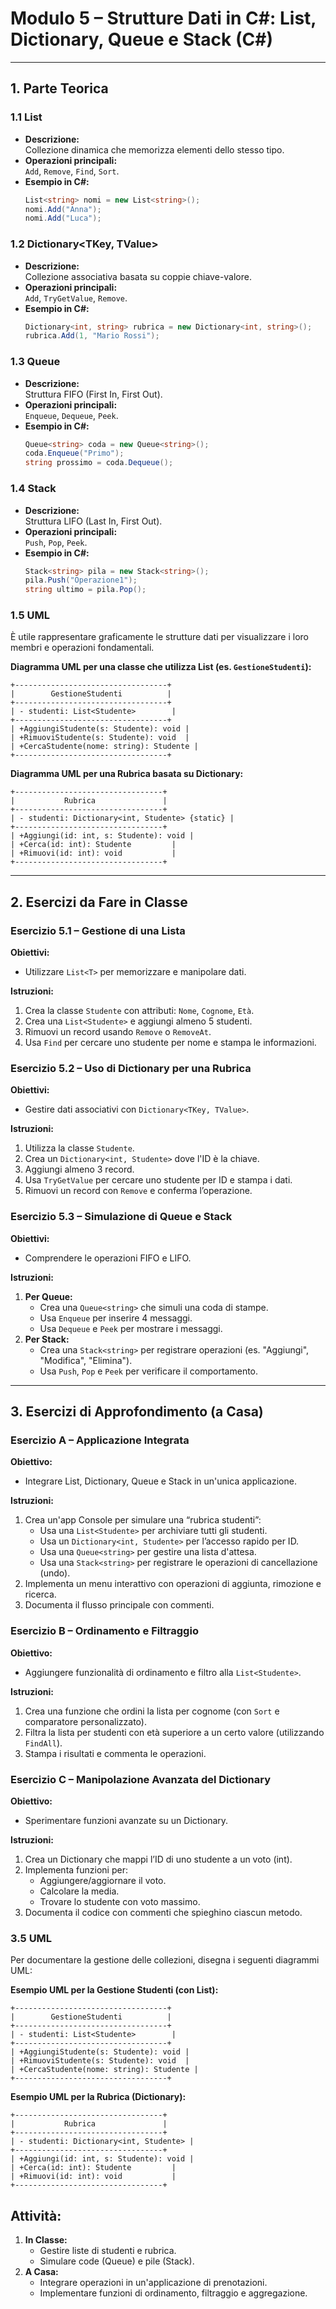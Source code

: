 # Modulo 5 – Strutture Dati in C#: List, Dictionary, Queue e Stack (C#)

---

## 1. Parte Teorica

### 1.1 List<T>
- **Descrizione:**  
  Collezione dinamica che memorizza elementi dello stesso tipo.
- **Operazioni principali:**  
  `Add`, `Remove`, `Find`, `Sort`.
- **Esempio in C#:**
  ```csharp
  List<string> nomi = new List<string>();
  nomi.Add("Anna");
  nomi.Add("Luca");
  ```

### 1.2 Dictionary<TKey, TValue>
- **Descrizione:**  
  Collezione associativa basata su coppie chiave-valore.
- **Operazioni principali:**  
  `Add`, `TryGetValue`, `Remove`.
- **Esempio in C#:**
  ```csharp
  Dictionary<int, string> rubrica = new Dictionary<int, string>();
  rubrica.Add(1, "Mario Rossi");
  ```

### 1.3 Queue<T>
- **Descrizione:**  
  Struttura FIFO (First In, First Out).
- **Operazioni principali:**  
  `Enqueue`, `Dequeue`, `Peek`.
- **Esempio in C#:**
  ```csharp
  Queue<string> coda = new Queue<string>();
  coda.Enqueue("Primo");
  string prossimo = coda.Dequeue();
  ```

### 1.4 Stack<T>
- **Descrizione:**  
  Struttura LIFO (Last In, First Out).
- **Operazioni principali:**  
  `Push`, `Pop`, `Peek`.
- **Esempio in C#:**
  ```csharp
  Stack<string> pila = new Stack<string>();
  pila.Push("Operazione1");
  string ultimo = pila.Pop();
  ```

### 1.5 UML
È utile rappresentare graficamente le strutture dati per visualizzare i loro membri e operazioni fondamentali.

**Diagramma UML per una classe che utilizza List (es. `GestioneStudenti`):**

```
+----------------------------------+
|        GestioneStudenti          |
+----------------------------------+
| - studenti: List<Studente>        |
+----------------------------------+
| +AggiungiStudente(s: Studente): void |
| +RimuoviStudente(s: Studente): void  |
| +CercaStudente(nome: string): Studente |
+----------------------------------+
```

**Diagramma UML per una Rubrica basata su Dictionary:**

```
+---------------------------------+
|           Rubrica               |
+---------------------------------+
| - studenti: Dictionary<int, Studente> {static} |
+---------------------------------+
| +Aggiungi(id: int, s: Studente): void |
| +Cerca(id: int): Studente         |
| +Rimuovi(id: int): void           |
+---------------------------------+
```

---

## 2. Esercizi da Fare in Classe

### Esercizio 5.1 – Gestione di una Lista
**Obiettivi:**  
- Utilizzare `List<T>` per memorizzare e manipolare dati.

**Istruzioni:**
1. Crea la classe `Studente` con attributi: `Nome`, `Cognome`, `Età`.
2. Crea una `List<Studente>` e aggiungi almeno 5 studenti.
3. Rimuovi un record usando `Remove` o `RemoveAt`.
4. Usa `Find` per cercare uno studente per nome e stampa le informazioni.

### Esercizio 5.2 – Uso di Dictionary per una Rubrica
**Obiettivi:**  
- Gestire dati associativi con `Dictionary<TKey, TValue>`.

**Istruzioni:**
1. Utilizza la classe `Studente`.
2. Crea un `Dictionary<int, Studente>` dove l'ID è la chiave.
3. Aggiungi almeno 3 record.
4. Usa `TryGetValue` per cercare uno studente per ID e stampa i dati.
5. Rimuovi un record con `Remove` e conferma l’operazione.

### Esercizio 5.3 – Simulazione di Queue e Stack
**Obiettivi:**  
- Comprendere le operazioni FIFO e LIFO.

**Istruzioni:**
1. **Per Queue:**  
   - Crea una `Queue<string>` che simuli una coda di stampe.
   - Usa `Enqueue` per inserire 4 messaggi.
   - Usa `Dequeue` e `Peek` per mostrare i messaggi.
2. **Per Stack:**  
   - Crea una `Stack<string>` per registrare operazioni (es. "Aggiungi", "Modifica", "Elimina").
   - Usa `Push`, `Pop` e `Peek` per verificare il comportamento.

---

## 3. Esercizi di Approfondimento (a Casa)

### Esercizio A – Applicazione Integrata
**Obiettivo:**  
- Integrare List, Dictionary, Queue e Stack in un'unica applicazione.

**Istruzioni:**
1. Crea un'app Console per simulare una “rubrica studenti”:
   - Usa una `List<Studente>` per archiviare tutti gli studenti.
   - Usa un `Dictionary<int, Studente>` per l’accesso rapido per ID.
   - Usa una `Queue<string>` per gestire una lista d'attesa.
   - Usa una `Stack<string>` per registrare le operazioni di cancellazione (undo).
2. Implementa un menu interattivo con operazioni di aggiunta, rimozione e ricerca.
3. Documenta il flusso principale con commenti.

### Esercizio B – Ordinamento e Filtraggio
**Obiettivo:**  
- Aggiungere funzionalità di ordinamento e filtro alla `List<Studente>`.

**Istruzioni:**
1. Crea una funzione che ordini la lista per cognome (con `Sort` e comparatore personalizzato).
2. Filtra la lista per studenti con età superiore a un certo valore (utilizzando `FindAll`).
3. Stampa i risultati e commenta le operazioni.

### Esercizio C – Manipolazione Avanzata del Dictionary
**Obiettivo:**  
- Sperimentare funzioni avanzate su un Dictionary.

**Istruzioni:**
1. Crea un Dictionary che mappi l’ID di uno studente a un voto (int).
2. Implementa funzioni per:
   - Aggiungere/aggiornare il voto.
   - Calcolare la media.
   - Trovare lo studente con voto massimo.
3. Documenta il codice con commenti che spieghino ciascun metodo.

### 3.5 UML
Per documentare la gestione delle collezioni, disegna i seguenti diagrammi UML:

**Esempio UML per la Gestione Studenti (con List):**

```
+----------------------------------+
|        GestioneStudenti          |
+----------------------------------+
| - studenti: List<Studente>        |
+----------------------------------+
| +AggiungiStudente(s: Studente): void |
| +RimuoviStudente(s: Studente): void  |
| +CercaStudente(nome: string): Studente |
+----------------------------------+
```

**Esempio UML per la Rubrica (Dictionary):**

```
+---------------------------------+
|           Rubrica               |
+---------------------------------+
| - studenti: Dictionary<int, Studente> |
+---------------------------------+
| +Aggiungi(id: int, s: Studente): void |
| +Cerca(id: int): Studente         |
| +Rimuovi(id: int): void           |
+---------------------------------+
```
## Attività:
1. **In Classe:**  
   - Gestire liste di studenti e rubrica.
   - Simulare code (Queue) e pile (Stack).
2. **A Casa:**  
   - Integrare operazioni in un'applicazione di prenotazioni.
   - Implementare funzioni di ordinamento, filtraggio e aggregazione.